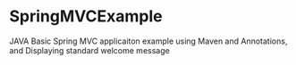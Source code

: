 # SpringMVCExample


JAVA Basic Spring MVC applicaiton example using Maven and Annotations, and Displaying standard welcome message
